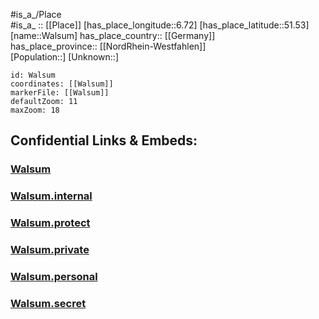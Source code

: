 ﻿---
location: [51.53,6.72] 
mapzoom: [7,12] 
mapmarker: city 
type: City
tags:
- geo/City


SpocWebEntityId: 35428
isDeleted: false
confidential: public

---
#is_a_/Place  
#is_a_ :: [[Place]] 
[has_place_longitude::6.72] 
[has_place_latitude::51.53] 
[name::Walsum] 
has_place_country:: [[Germany]]  
has_place_province:: [[NordRhein-Westfahlen]]  
[Population::] 
[Unknown::] 


```leaflet
id: Walsum
coordinates: [[Walsum]] 
markerFile: [[Walsum]] 
defaultZoom: 11 
maxZoom: 18
```


## Confidential Links & Embeds: 

### [Walsum](/_public/Earth/Continent/Europe/Europe~Central/Germany/Germany~West/Nord_Rhein-Westfalen/counties~NW/Duisburg/Walsum.md) 

### [Walsum.internal](/_internal/Earth/Continent/Europe/Europe~Central/Germany/Germany~West/Nord_Rhein-Westfalen/counties~NW/Duisburg/Walsum.internal.md) 

### [Walsum.protect](/_protect/Earth/Continent/Europe/Europe~Central/Germany/Germany~West/Nord_Rhein-Westfalen/counties~NW/Duisburg/Walsum.protect.md) 

### [Walsum.private](/_private/Earth/Continent/Europe/Europe~Central/Germany/Germany~West/Nord_Rhein-Westfalen/counties~NW/Duisburg/Walsum.private.md) 

### [Walsum.personal](/_personal/Earth/Continent/Europe/Europe~Central/Germany/Germany~West/Nord_Rhein-Westfalen/counties~NW/Duisburg/Walsum.personal.md) 

### [Walsum.secret](/_secret/Earth/Continent/Europe/Europe~Central/Germany/Germany~West/Nord_Rhein-Westfalen/counties~NW/Duisburg/Walsum.secret.md) 
